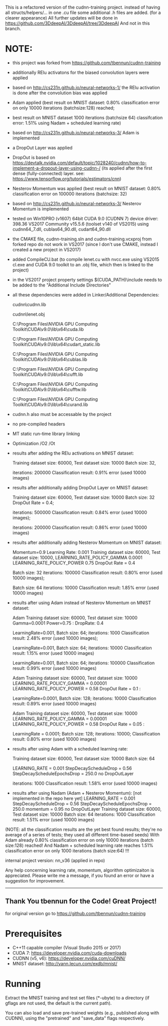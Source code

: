 This is a refactored version of the cudnn-training project. 
instead of having all structs/helpers/... in one .cu file
some additional .h files are added. (for a clearer appearance)
All further updates will be done in https://github.com/3DdeepAI/3DdeepAI/tree/3DdeepAI And not in this branch.

NOTE:
=====

- this project was forked from https://github.com/tbennun/cudnn-training

- additionally RElu activatons for the biased convolution layers were applied

- based on http://cs231n.github.io/neural-networks-1/ the RElu activation is done after the convolution bias was applied

- Adam applied  (best result on MNIST dataset: 0.80% classification error on only 10000 iterations (batchsize:128) reached; 

- best result on MNIST dataset 1000 iterations (batchsize 64) classifcation error: 1.51% using Nadam + scheduled learning rate)
  
- based on http://cs231n.github.io/neural-networks-3/ Adam is implemented

- a DropOut Layer was applied
- DropOut is based on https://devtalk.nvidia.com/default/topic/1028240/cudnn/how-to-implement-a-dropout-layer-using-cudnn-/
  (its applied  after the first dense (fully-connected) layer.  see: https://www.tensorflow.org/tutorials/estimators/cnn)

- Nesterov Momentum was applied  (best result on MNIST dataset: 0.80% classification error on 100000 iterations (batchsize: 32)
- based on http://cs231n.github.io/neural-networks-3/ Nesterov Momentum is implemented

- tested on Win10PRO (v1607) 64bit CUDA 9.0 (CUDNN 7) device driver: 398.36 VS2017 Community v15.5.6 (toolset v140 of VS2015)  using cudnn64_7.dll, cublas64_90.dll, cudart64_90.dll

- the CMAKE file, cudnn-training.sln and cudnn-training.vcxproj from forked repo do not work in VS2017 (since I don't use CMAKE, instead I created a new project in VS2017)

- added CompileCU.bat (to compile lenet.cu with nvcc.exe using VS2015 cl.exe and CUDA 9.0 toolkit to an .obj file, which then is linked   to the project)

- in the VS2017 project property settings  $(CUDA_PATH)\include needs to be added to the "Additional Include Directories"

- all these dependencies were added in Linker/Additional Dependencies:

   cudnn\cudnn.lib
   
   cudnn\lenet.obj
   
   C:\Program Files\NVIDIA GPU Computing Toolkit\CUDA\v9.0\lib\x64\cuda.lib
   
   C:\Program Files\NVIDIA GPU Computing Toolkit\CUDA\v9.0\lib\x64\cudart_static.lib
   
   C:\Program Files\NVIDIA GPU Computing Toolkit\CUDA\v9.0\lib\x64\cublas.lib
   
   C:\Program Files\NVIDIA GPU Computing Toolkit\CUDA\v9.0\lib\x64\cufft.lib
   
   C:\Program Files\NVIDIA GPU Computing Toolkit\CUDA\v9.0\lib\x64\cufftw.lib
   
   C:\Program Files\NVIDIA GPU Computing Toolkit\CUDA\v9.0\lib\x64\curand.lib
   
- cudnn.h also must be accessable by the project   
- no pre-compiled headers
- MT static run-time library linking
- Optimization /O2 /Ot
- results after adding the RElu activations on MNIST dataset: 

   Training dataset size: 60000, Test dataset size: 10000 Batch size: 32, 
   
   iterations: 200000 Classification result: 0.91% error (used 10000 images)   
   
- results after additionally adding DropOut Layer on MNIST dataset:

   Training dataset size: 60000, Test dataset size: 10000 Batch size: 32 DropOut Rate = 0.4;
   
   iterations: 500000 Classification result: 0.84% error (used 10000 images);
   
   iterations: 200000 Classification result: 0.86% error (used 10000 images)
   
- results after additionally adding Nesterov Momentum on MNIST dataset:

   Momentum=0.9 Learning Rate: 0.001
   Training dataset size: 60000, Test dataset size: 10000,
   LEARNING_RATE_POLICY_GAMMA 0.0001
   LEARNING_RATE_POLICY_POWER 0.75
   DropOut Rate = 0.4
   
   Batch size: 32  iterations: 100000 Classification result: 0.80% error (used 10000 images);
  
   Batch size: 64   iterations: 10000 Classification result: 1.85% error (used 10000 images)   
      
- results after using Adam instead of  Nesterov Momentum on MNIST dataset:

  Adam  Training dataset size: 60000, Test dataset size: 10000  Gamma=0.0001 Power=0.75  : DropRate: 0.4
  
  LearningRate=0.001,  Batch size: 64; iterations: 1000 Classification result: 2.48% error (used 10000 images);
  
  LearningRate=0.001, Batch size: 64; iterations: 10000 Classification result: 1.15% error (used 10000 images)
  
  LearningRate=0.001, Batch size: 64;   iterations: 100000 Classification result: 0.99% error (used 10000 images)


  Adam Training dataset size: 60000, Test dataset size: 10000 
  LEARNING_RATE_POLICY_GAMMA = 0.00001   LEARNING_RATE_POLICY_POWER = 0.58     DropOut Rate = 0.1  : 
  
  LearningRate=0.0001,  Batch size: 128; iterations: 10000   Classification result: 0.89% error (used 10000 images)
  
  
  Adam Training dataset size: 60000, Test dataset size: 10000  
  LEARNING_RATE_POLICY_GAMMA = 0.00001  LEARNING_RATE_POLICY_POWER = 0.58   DropOut Rate = 0.05  : 

  LearningRate = 0.0001; Batch size: 128; iterations: 10000; Classification result: 0.80% error (used 10000 images)

- results after using Adam with a scheduled learning rate:

  Training dataset size: 60000, Test dataset size: 10000   Batch size: 64

  LEARNING_RATE = 0.001  StepDecayScheduleDrop = 0.56 StepDecayScheduleEpochsDrop = 250.0 no DropOutLayer
  
  iterations: 1000 Classification result: 1.58% error (used 10000 images)

- results after using Nadam (Adam + Nesterov Momentum):  [not implemented in the repo here yet]
  LEARNING_RATE = 0.001 StepDecayScheduleDrop = 0.56 StepDecayScheduleEpochsDrop = 250.0
  momentum = 0.95 no DropOutLayer
  Training dataset size: 60000, Test dataset size: 10000   Batch size: 64
  iterations: 1000 Classification result: 1.51% error (used 10000 images)


    
(NOTE: all the classification results are the yet best found results; they're no average of a series of tests; they used all different time-based seeds)
With Adam already 0.80% classification error on only 10000 iterations (batch size:128) reached! 
And Nadam + scheduled learning rate reaches 1.51% classification error on only 1000 iterations (batch size:64) !!!

internal project version: nn_v36 (applied in repo)


Any help concerning learning rate, momentum, algorithm optimizaiton is appreciated. Please write me a message, if you found an error or have a suggestion for improvement.

---------------------------------------------------------------------------------------------------------------
Thank You tbennun for the Code! Great Project!
---------------------------------------------------------------------------------------------------------------

for original version go to https://github.com/tbennun/cudnn-training

Prerequisites
=============

* C++11 capable compiler (Visual Studio 2015 or 2017)
* CUDA 7: https://developer.nvidia.com/cuda-downloads
* CUDNN (v5, v6): https://developer.nvidia.com/cuDNN/
* MNIST dataset: http://yann.lecun.com/exdb/mnist/


Running
=======

Extract the MNIST training and test set files (*-ubyte) to a directory (if gflags are not used, the default is the current path).

You can also load and save pre-trained weights (e.g., published along with CUDNN), using the "pretrained" and "save_data" flags respectively.

